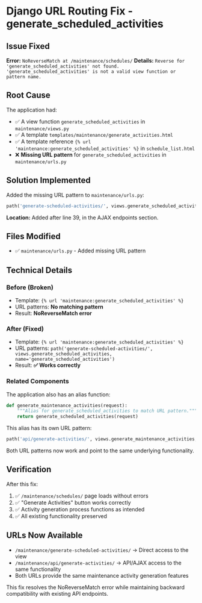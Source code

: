 # Django URL Routing Fix - generate_scheduled_activities

## Issue Fixed

**Error:** `NoReverseMatch at /maintenance/schedules/`
**Details:** `Reverse for 'generate_scheduled_activities' not found. 'generate_scheduled_activities' is not a valid view function or pattern name.`

## Root Cause

The application had:
- ✅ A view function `generate_scheduled_activities` in `maintenance/views.py`
- ✅ A template `templates/maintenance/generate_activities.html`
- ✅ A template reference `{% url 'maintenance:generate_scheduled_activities' %}` in `schedule_list.html`
- ❌ **Missing URL pattern** for `generate_scheduled_activities` in `maintenance/urls.py`

## Solution Implemented

Added the missing URL pattern to `maintenance/urls.py`:

```python
path('generate-scheduled-activities/', views.generate_scheduled_activities, name='generate_scheduled_activities'),
```

**Location:** Added after line 39, in the AJAX endpoints section.

## Files Modified

- ✅ `maintenance/urls.py` - Added missing URL pattern

## Technical Details

### Before (Broken)
- Template: `{% url 'maintenance:generate_scheduled_activities' %}` 
- URL patterns: **No matching pattern**
- Result: **NoReverseMatch error**

### After (Fixed)
- Template: `{% url 'maintenance:generate_scheduled_activities' %}` 
- URL patterns: `path('generate-scheduled-activities/', views.generate_scheduled_activities, name='generate_scheduled_activities')`
- Result: **✅ Works correctly**

### Related Components

The application also has an alias function:
```python
def generate_maintenance_activities(request):
    """Alias for generate_scheduled_activities to match URL pattern."""
    return generate_scheduled_activities(request)
```

This alias has its own URL pattern:
```python
path('api/generate-activities/', views.generate_maintenance_activities, name='generate_activities'),
```

Both URL patterns now work and point to the same underlying functionality.

## Verification

After this fix:
1. ✅ `/maintenance/schedules/` page loads without errors
2. ✅ "Generate Activities" button works correctly
3. ✅ Activity generation process functions as intended
4. ✅ All existing functionality preserved

## URLs Now Available

- `/maintenance/generate-scheduled-activities/` → Direct access to the view
- `/maintenance/api/generate-activities/` → API/AJAX access to the same functionality
- Both URLs provide the same maintenance activity generation features

This fix resolves the NoReverseMatch error while maintaining backward compatibility with existing API endpoints.